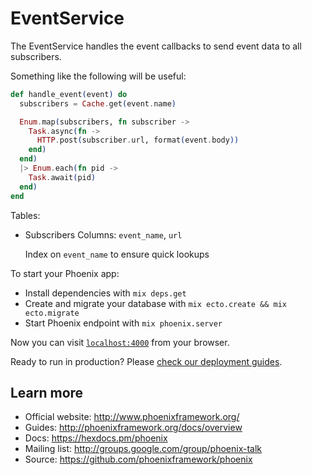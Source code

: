 # EventService

The EventService handles the event callbacks to send event data to all
subscribers.

Something like the following will be useful:
```elixir
def handle_event(event) do
  subscribers = Cache.get(event.name)

  Enum.map(subscribers, fn subscriber ->
    Task.async(fn ->
      HTTP.post(subscriber.url, format(event.body))
    end)
  end)
  |> Enum.each(fn pid ->
    Task.await(pid)
  end)
end
```

Tables:

  * Subscribers
      Columns: `event_name`, `url`

      Index on `event_name` to ensure quick lookups

To start your Phoenix app:

  * Install dependencies with `mix deps.get`
  * Create and migrate your database with `mix ecto.create && mix ecto.migrate`
  * Start Phoenix endpoint with `mix phoenix.server`

Now you can visit [`localhost:4000`](http://localhost:4000) from your browser.

Ready to run in production? Please [check our deployment guides](http://www.phoenixframework.org/docs/deployment).

## Learn more

  * Official website: http://www.phoenixframework.org/
  * Guides: http://phoenixframework.org/docs/overview
  * Docs: https://hexdocs.pm/phoenix
  * Mailing list: http://groups.google.com/group/phoenix-talk
  * Source: https://github.com/phoenixframework/phoenix

